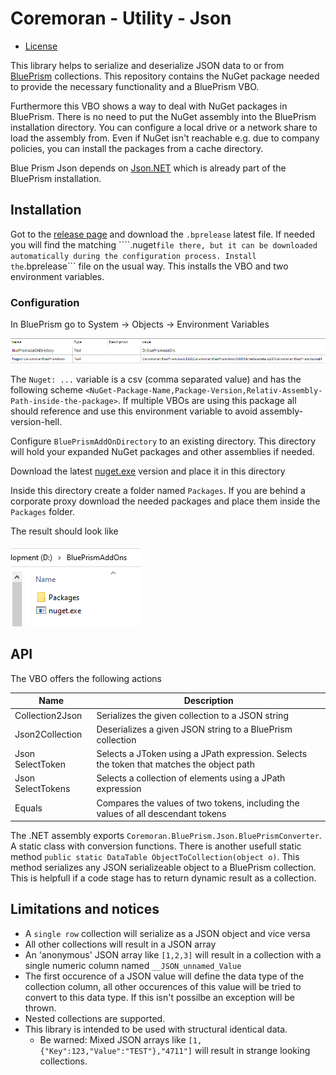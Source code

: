 # Coremoran - Utility - Json
- [License](LICENSE)

This library helps to serialize and deserialize JSON data to or from [BluePrism](https://www.blueprism.com/) collections. This repository contains the NuGet package needed to provide the necessary functionality and a BluePrism VBO.

Furthermore this VBO shows a way to deal with NuGet packages in BluePrism. There is no need to put the NuGet assembly into the BluePrism installation directory. You can configure a local drive or a network share to load the assembly from. Even if NuGet isn't reachable e.g. due to company policies, you can install the packages from a cache directory.

Blue Prism Json depends on [Json.NET](https://github.com/JamesNK/Newtonsoft.Json) which is already part of the BluePrism installation.

## Installation

Got to the [release page](https://github.com/toarnold/Coremoran.BluePrism.Json/releases) and download the ```.bprelease``` latest file.
If needed you will find the matching ````.nuget``` file there, but it can be downloaded automatically during the configuration process.
Install the ```.bprelease``` file on the usual way. This installs the VBO and two environment variables.

### Configuration

In BluePrism go to System -> Objects -> Environment Variables

![Object Enviroment Variables](Doc/images/environment.png)

The ```Nuget: ...``` variable is a csv (comma separated value) and has the following scheme ```<NuGet-Package-Name,Package-Version,Relativ-Assembly-Path-inside-the-package>```.
If multiple VBOs are using this package all should reference and use this environment variable to avoid assembly-version-hell.

Configure ```BluePrismAddOnDirectory``` to an existing directory. This directory will hold your expanded NuGet packages and other assemblies if needed.

Download the latest [nuget.exe](https://www.nuget.org/downloads) version and place it in this directory

Inside this directory create a folder named ```Packages```. If you are behind a corporate proxy download the needed packages and place them inside the ```Packages``` folder.

The result should look like

![Assembly folder](Doc/images/assemblyfolder.png)

## API

The VBO offers the following actions

| Name | Description |
| --- | --- |
| Collection2Json | Serializes the given collection to a JSON string |
| Json2Collection | Deserializes a given JSON string to a BluePrism collection |
| Json SelectToken | Selects a JToken using a JPath expression. Selects the token that matches the object path |
| Json SelectTokens | Selects a collection of elements using a JPath expression |
| Equals | Compares the values of two tokens, including the values of all descendant tokens |

The .NET assembly exports ```Coremoran.BluePrism.Json.BluePrismConverter```. A static class with conversion functions.
There is another usefull static method ```public static DataTable ObjectToCollection(object o)```. This method serializes any JSON serializeable object to a BluePrism collection. This is helpfull if a code stage has to return dynamic result as a collection.

## Limitations and notices

* A ```single row``` collection will serialize as a JSON object and vice versa
* All other collections will result in a JSON array
* An 'anonymous' JSON array like ```[1,2,3]``` will result in a collection with a single numeric column named ```__JSON_unnamed_Value```
* The first occurence of a JSON value will define the data type of the collection column, all other occurences of this value will be tried to convert to this data type. If this isn't possilbe an exception will be thrown.
* Nested collections are supported.
* This library is intended to be used with structural identical data.
    * Be warned: Mixed JSON arrays like ```[1, {"Key":123,"Value":"TEST"},"4711"]``` will result in strange looking collections.
